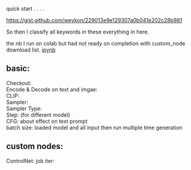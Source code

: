 quick start . . . . 
 
https://gist.github.com/weykon/229013e9e129307a0b041e202c28b981

So then I classify all keywords in these everything in here.


the nb I run on colab but had not ready on completion with custom_node download list.
[ipynb](“comfyui_colab_with_manager_ipynb”的副本.ipynb)

## basic: 
Checkout:   
Encode & Decode on text and imgae:   
CLIP:  
Sampler:   
  Sampler Type:   
Step: (for different model)  
CFG: about effect on text prompt  
batch size: loaded model and all input then run multiple time generation  



## custom nodes: 

ControlNet: 
job iter:

